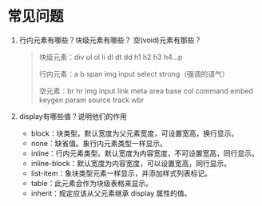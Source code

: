 # 常见问题
1. 行内元素有哪些？块级元素有哪些？ 空(void)元素有那些？

    > 块级元素：div ul ol li dl dt dd h1 h2 h3 h4…p
    >
    > 行内元素：a b span img input select strong（强调的语气）
    >
    > 空元素：br hr img input link meta area base col command embed keygen param source track wbr

2. display有哪些值？说明他们的作用

    - block：块类型。默认宽度为父元素宽度，可设置宽高，换行显示。
    - none：缺省值。象行内元素类型一样显示。
    - inline：行内元素类型。默认宽度为内容宽度，不可设置宽高，同行显示。
    - inline-block：默认宽度为内容宽度，可以设置宽高，同行显示。
    - list-item：象块类型元素一样显示，并添加样式列表标记。
    - table：此元素会作为块级表格来显示。
    - inherit：规定应该从父元素继承 display 属性的值。
